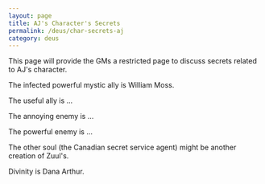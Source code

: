 ```yaml
---
layout: page
title: AJ's Character's Secrets
permalink: /deus/char-secrets-aj
category: deus
---
```

This page will provide the GMs a restricted page to discuss secrets related to AJ's character.

The infected powerful mystic ally is William Moss.

The useful ally is ...

The annoying enemy is ...

The powerful enemy is ...

The other soul (the Canadian secret service agent) might be another creation of Zuul's.

Divinity is Dana Arthur.
